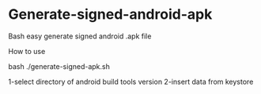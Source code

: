 # Generate-signed-android-apk
Bash easy generate signed android .apk file 

How to use

bash ./generate-signed-apk.sh

1-select directory of android build tools version
2-insert data from keystore
